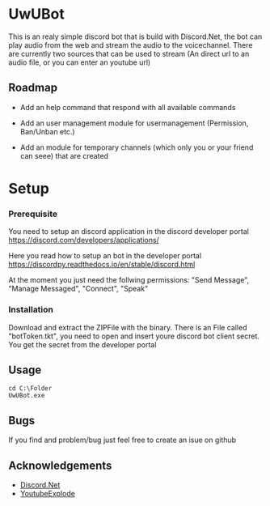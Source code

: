 
# UwUBot

This is an realy simple discord bot that is build with Discord.Net, the bot can play audio from the web and stream the audio to the voicechannel.
There are currently two sources that can be used to stream (An direct url to an audio file, or you can enter an youtube url)


## Roadmap

- Add an help command that respond with all available commands

- Add an user management module for usermanagement (Permission, Ban/Unban etc.)
- Add an module for temporary channels (which only you or your friend can seee) that are created


# Setup

### Prerequisite

You need to setup an discord application in the discord developer portal
https://discord.com/developers/applications/

Here you read how to setup an bot in the developer portal
https://discordpy.readthedocs.io/en/stable/discord.html

At the moment you just need the follwing permissions:
"Send Message", "Manage Messaged", "Connect", "Speak"


### Installation
Download and extract the ZIPFile with the binary.
There is an File called "botToken.tkt", you need to open and insert youre discord bot client secret.
You get the secret from the developer portal

    
## Usage

```
cd C:\Folder
UwUBot.exe

```


## Bugs

If you find and problem/bug just feel free to create an isue on github

## Acknowledgements

 - [Discord.Net](https://github.com/discord-net/Discord.Net)
 - [YoutubeExplode](https://github.com/Tyrrrz/YoutubeExplode)
